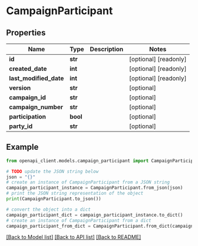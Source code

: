 # CampaignParticipant


## Properties

Name | Type | Description | Notes
------------ | ------------- | ------------- | -------------
**id** | **str** |  | [optional] [readonly] 
**created_date** | **int** |  | [optional] [readonly] 
**last_modified_date** | **int** |  | [optional] [readonly] 
**version** | **str** |  | [optional] 
**campaign_id** | **str** |  | [optional] 
**campaign_number** | **str** |  | [optional] 
**participation** | **bool** |  | [optional] 
**party_id** | **str** |  | [optional] 

## Example

```python
from openapi_client.models.campaign_participant import CampaignParticipant

# TODO update the JSON string below
json = "{}"
# create an instance of CampaignParticipant from a JSON string
campaign_participant_instance = CampaignParticipant.from_json(json)
# print the JSON string representation of the object
print(CampaignParticipant.to_json())

# convert the object into a dict
campaign_participant_dict = campaign_participant_instance.to_dict()
# create an instance of CampaignParticipant from a dict
campaign_participant_from_dict = CampaignParticipant.from_dict(campaign_participant_dict)
```
[[Back to Model list]](../README.md#documentation-for-models) [[Back to API list]](../README.md#documentation-for-api-endpoints) [[Back to README]](../README.md)


